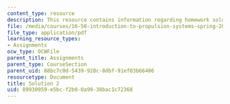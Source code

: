 ```yaml
---
content_type: resource
description: This resource contains information regarding homework solution 2.
file: /media/courses/16-50-introduction-to-propulsion-systems-spring-2012/89930959e5bcf2b00a9938bac1c72368_MIT16_50S12_sol2.pdf
file_type: application/pdf
learning_resource_types:
- Assignments
ocw_type: OCWFile
parent_title: Assignments
parent_type: CourseSection
parent_uid: 88bc7c0d-5439-928c-8dbf-91ef03b66406
resourcetype: Document
title: Solution 2
uid: 89930959-e5bc-f2b0-0a99-38bac1c72368
---
```

